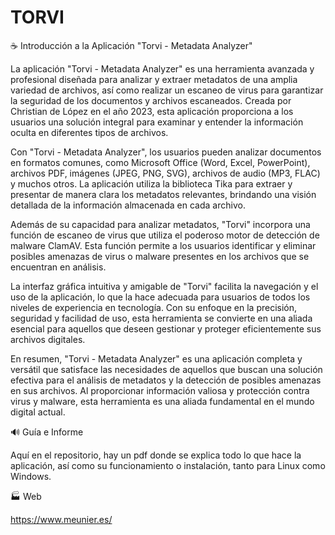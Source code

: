 # TORVI

☕ Introducción a la Aplicación "Torvi - Metadata Analyzer"

La aplicación "Torvi - Metadata Analyzer" es una herramienta avanzada y profesional diseñada para analizar y extraer metadatos de una amplia variedad de archivos, así como realizar un escaneo de virus para garantizar la seguridad de los documentos y archivos escaneados. Creada por Christian de López en el año 2023, esta aplicación proporciona a los usuarios una solución integral para examinar y entender la información oculta en diferentes tipos de archivos.

Con "Torvi - Metadata Analyzer", los usuarios pueden analizar documentos en formatos comunes, como Microsoft Office (Word, Excel, PowerPoint), archivos PDF, imágenes (JPEG, PNG, SVG), archivos de audio (MP3, FLAC) y muchos otros. La aplicación utiliza la biblioteca Tika para extraer y presentar de manera clara los metadatos relevantes, brindando una visión detallada de la información almacenada en cada archivo.

Además de su capacidad para analizar metadatos, "Torvi" incorpora una función de escaneo de virus que utiliza el poderoso motor de detección de malware ClamAV. Esta función permite a los usuarios identificar y eliminar posibles amenazas de virus o malware presentes en los archivos que se encuentran en análisis.

La interfaz gráfica intuitiva y amigable de "Torvi" facilita la navegación y el uso de la aplicación, lo que la hace adecuada para usuarios de todos los niveles de experiencia en tecnología. Con su enfoque en la precisión, seguridad y facilidad de uso, esta herramienta se convierte en una aliada esencial para aquellos que deseen gestionar y proteger eficientemente sus archivos digitales.

En resumen, "Torvi - Metadata Analyzer" es una aplicación completa y versátil que satisface las necesidades de aquellos que buscan una solución efectiva para el análisis de metadatos y la detección de posibles amenazas en sus archivos. Al proporcionar información valiosa y protección contra virus y malware, esta herramienta es una aliada fundamental en el mundo digital actual.

🔊 Guía e Informe

Aquí en el repositorio, hay un pdf donde se explica todo lo que hace la aplicación, así como su funcionamiento o instalación, tanto para Linux como Windows.

🏭 Web

https://www.meunier.es/
